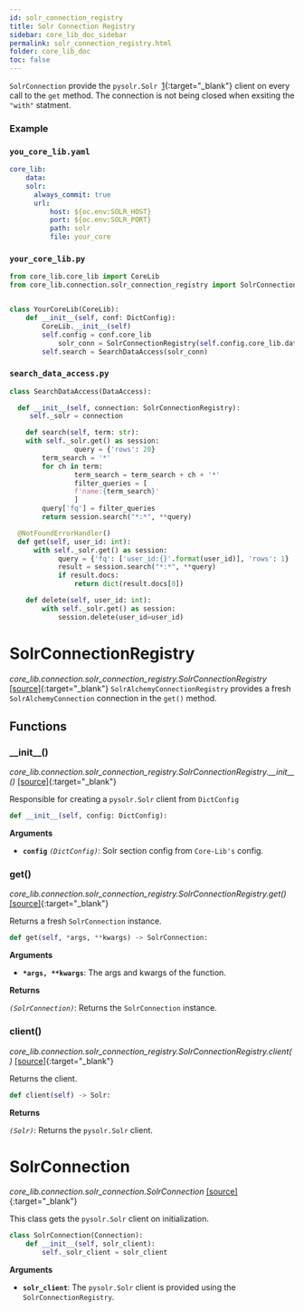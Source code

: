 ```yaml
---
id: solr_connection_registry
title: Solr Connection Registry
sidebar: core_lib_doc_sidebar
permalink: solr_connection_registry.html
folder: core_lib_doc
toc: false
---
```


 `SolrConnection` provide the `pysolr.Solr `[1](https://github.com/django-haystack/pysolr/){:target="_blank"} client on every call to the `get` method. The connection is not being closed when exsiting the `"with"` statment.

### Example

### `you_core_lib.yaml`

```yaml
core_lib:
	data:
    solr:
      always_commit: true
      url:
          host: ${oc.env:SOLR_HOST}
          port: ${oc.env:SOLR_PORT}
          path: solr
          file: your_core
```



### `your_core_lib.py`

```python
from core_lib.core_lib import CoreLib
from core_lib.connection.solr_connection_registry import SolrConnectionRegistry


class YourCoreLib(CoreLib):
    def __init__(self, conf: DictConfig):
        CoreLib.__init__(self)      
        self.config = conf.core_lib
		    solr_conn = SolrConnectionRegistry(self.config.core_lib.data.solr)  
        self.search = SearchDataAccess(solr_conn)      
```



### `search_data_access.py`

```python
class SearchDataAccess(DataAccess):

  def __init__(self, connection: SolrConnectionRegistry):
   	 self._solr = connection

	def search(self, term: str):
  	with self._solr.get() as session:
				query = {'rows': 20}
        term_search = '*'
        for ch in term:
        		term_search = term_search + ch + '*'
				filter_queries = [
        		f'name:{term_search}'
				]
        query['fq'] = filter_queries
        return session.search("*:*", **query)

  @NotFoundErrorHandler()
  def get(self, user_id: int):
      with self._solr.get() as session:
      		query = {'fq': ['user_id:{}'.format(user_id)], 'rows': 1}
	        result = session.search("*:*", **query)
        	if result.docs:
          		return dict(result.docs[0])

    def delete(self, user_id: int):
        with self._solr.get() as session:
            session.delete(user_id=user_id)

```



# SolrConnectionRegistry

*core_lib.connection.solr_connection_registry.SolrConnectionRegistry* [[source]](https://github.com/shay-te/core-lib/blob/master/core_lib/connection/solr_connection_registry.py#L9){:target="_blank"}
`SolrAlchemyConnectionRegistry`  provides a fresh  `SolrAlchemyConnection` connection in the `get()` method. 

## Functions

### \_\_init\_\_()

*core_lib.connection.solr_connection_registry.SolrConnectionRegistry.\_\_init\_\_()* [[source]](https://github.com/shay-te/core-lib/blob/master/core_lib/connection/solr_connection_registry.py#L10){:target="_blank"}

Responsible for creating a `pysolr.Solr` client from `DictConfig`

```python
def __init__(self, config: DictConfig):
```

**Arguments**

- **`config`** *`(DictConfig)`*: Solr section config from `Core-Lib's` config.



### get()

*core_lib.connection.solr_connection_registry.SolrConnectionRegistry.get()* [[source]](https://github.com/shay-te/core-lib/blob/master/core_lib/connection/solr_connection_registry.py#L16){:target="_blank"}

Returns a fresh `SolrConnection` instance.

```python
def get(self, *args, **kwargs) -> SolrConnection:
```

**Arguments**

- __`*args, **kwargs`__: The args and kwargs of the function.

**Returns**

*`(SolrConnection)`*: Returns the `SolrConnection` instance.



### client()

*core_lib.connection.solr_connection_registry.SolrConnectionRegistry.client()* [[source]](https://github.com/shay-te/core-lib/blob/master/core_lib/connection/solr_connection_registry.py#L16){:target="_blank"}

Returns the client.

```python
def client(self) -> Solr:
```

**Returns**

*`(Solr)`*: Returns the `pysolr.Solr` client.


# SolrConnection

*core_lib.connection.solr_connection.SolrConnection* [[source]](https://github.com/shay-te/core-lib/blob/master/core_lib/connection/solr_connection.py#L6){:target="_blank"}

This class gets the `pysolr.Solr` client on initialization.

```python
class SolrConnection(Connection):
    def __init__(self, solr_client):
        self._solr_client = solr_client
```
**Arguments**

- **`solr_client`**: The `pysolr.Solr` client is provided using the `SolrConnectionRegistry`.
